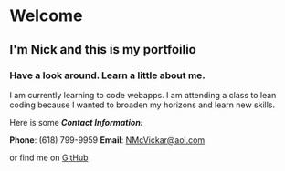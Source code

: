# Welcome
## I'm Nick and this is my portfoilio
### Have a look around. Learn a little about me.

I am currently learning to code webapps. I am attending a class to lean coding because I wanted to broaden my horizons and learn new skills.


Here is some ***Contact Information:***

**Phone**: (618) 799-9959
**Email**: NMcVickar@aol.com

or find me on [GitHub](https://github.com/NMcVickar)
